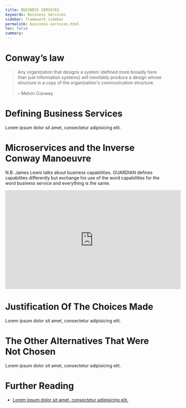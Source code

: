 ```yaml
---
title: BUSINESS SERVICES
keywords: Business Services
sidebar: framework_sidebar
permalink: business-services.html
toc: false
summary:
---
```


# Conway’s law
> Any organization that designs a system (defined more broadly here than just information systems) will inevitably produce a design whose structure is a copy of the organization's communication structure.  
> <br>– Melvin Conway

# Defining Business Services
Lorem ipsum dolor sit amet, consectetur adipisicing elit.

# Microservices and the Inverse Conway Manoeuvre
N.B. James Lewis talks about business capabilities. GUARDIAN defines capabilites differently but exchange his use of the word capabilities for the word business service and everything is the same.

<iframe width="560" height="315" src="https://www.youtube.com/embed/uicjqeZO690" frameborder="0" allowfullscreen></iframe>

# Justification Of The Choices Made
Lorem ipsum dolor sit amet, consectetur adipisicing elit.

# The Other Alternatives That Were Not Chosen
Lorem ipsum dolor sit amet, consectetur adipisicing elit.

# Further Reading
* [Lorem ipsum dolor sit amet, consectetur adipisicing elit.]()
